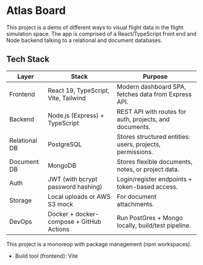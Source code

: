 # Atlas Board

This project is a demo of different ways to visual flight data in the flight simulation space. The app is comprised of a React/TypeScript front end and Node backend talking to a relational and document databases.

## Tech Stack

| Layer | Stack | Purpose |
| --- | --- | --- |
| Frontend | React 19, TypeScript, Vite, Tailwind | Modern dashboard SPA, fetches data from Express API. |
| Backend | Node.js (Express) + TypeScript | REST API with routes for auth, projects, and documents. |
| Relational DB | PostgreSQL | Stores structured entities: users, projects, permissions. |
| Document DB | MongoDB | Stores flexible documents, notes, or project data. |
| Auth | JWT (with bcrypt password hashing) | Login/register endpoints + token-based access. |
| Storage | Local uploads or AWS S3 mock | For document attachments. |
| DevOps | Docker + docker-compose + GitHub Actions | Run PostGres + Mongo locally, build/test pipeline. |

This project is a monoreop with package management (npm workspaces).

* Build tool (frontend): Vite